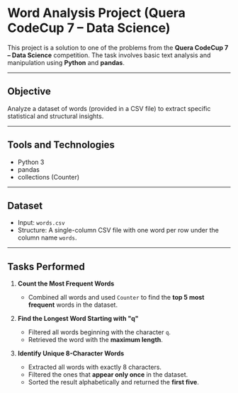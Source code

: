 # Word Analysis Project (Quera CodeCup 7 – Data Science)

This project is a solution to one of the problems from the **Quera CodeCup 7 – Data Science** competition. The task involves basic text analysis and manipulation using **Python** and **pandas**.

---

##  Objective

Analyze a dataset of words (provided in a CSV file) to extract specific statistical and structural insights.

---

##  Tools and Technologies

- Python 3
- pandas
- collections (Counter)

---

##  Dataset

- Input: `words.csv`  
- Structure: A single-column CSV file with one word per row under the column name `words`.

---

##  Tasks Performed

1. **Count the Most Frequent Words**  
   - Combined all words and used `Counter` to find the **top 5 most frequent** words in the dataset.

2. **Find the Longest Word Starting with "q"**  
   - Filtered all words beginning with the character `q`.
   - Retrieved the word with the **maximum length**.

3. **Identify Unique 8-Character Words**  
   - Extracted all words with exactly 8 characters.
   - Filtered the ones that **appear only once** in the dataset.
   - Sorted the result alphabetically and returned the **first five**.


